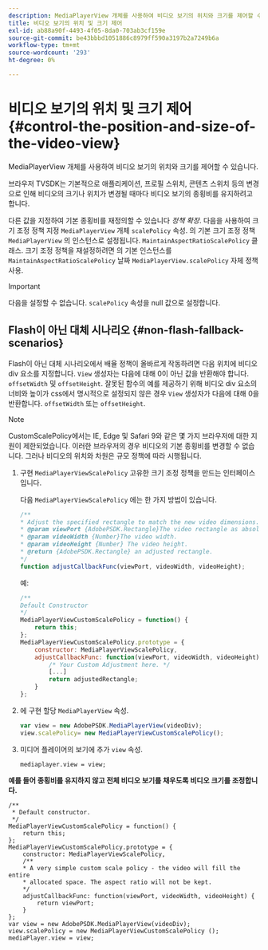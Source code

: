 ```yaml
---
description: MediaPlayerView 개체를 사용하여 비디오 보기의 위치와 크기를 제어할 수 있습니다.
title: 비디오 보기의 위치 및 크기 제어
exl-id: ab88a90f-4493-4f05-8da0-703ab3cf159e
source-git-commit: be43bbbd1051886c8979ff590a3197b2a7249b6a
workflow-type: tm+mt
source-wordcount: '293'
ht-degree: 0%

---
```


# 비디오 보기의 위치 및 크기 제어{#control-the-position-and-size-of-the-video-view}

MediaPlayerView 개체를 사용하여 비디오 보기의 위치와 크기를 제어할 수 있습니다.

브라우저 TVSDK는 기본적으로 애플리케이션, 프로필 스위치, 콘텐츠 스위치 등의 변경으로 인해 비디오의 크기나 위치가 변경될 때마다 비디오 보기의 종횡비를 유지하려고 합니다.

다른 값을 지정하여 기본 종횡비를 재정의할 수 있습니다 *정책 확장*. 다음을 사용하여 크기 조정 정책 지정 `MediaPlayerView` 개체 `scalePolicy` 속성. 의 기본 크기 조정 정책 `MediaPlayerView` 의 인스턴스로 설정됩니다. `MaintainAspectRatioScalePolicy` 클래스. 크기 조정 정책을 재설정하려면 의 기본 인스턴스를 `MaintainAspectRatioScalePolicy` 날짜 `MediaPlayerView.scalePolicy` 자체 정책 사용.

>[!IMPORTANT]
>
>다음을 설정할 수 없습니다. `scalePolicy` 속성을 null 값으로 설정합니다.

## Flash이 아닌 대체 시나리오 {#non-flash-fallback-scenarios}

Flash이 아닌 대체 시나리오에서 배율 정책이 올바르게 작동하려면 다음 위치에 비디오 div 요소를 지정합니다. `View` 생성자는 다음에 대해 0이 아닌 값을 반환해야 합니다. `offsetWidth` 및 `offsetHeight`. 잘못된 함수의 예를 제공하기 위해 비디오 div 요소의 너비와 높이가 css에서 명시적으로 설정되지 않은 경우 `View` 생성자가 다음에 대해 0을 반환합니다. `offsetWidth` 또는 `offsetHeight`.

>[!NOTE]
>
>CustomScalePolicy에서는 IE, Edge 및 Safari 9와 같은 몇 가지 브라우저에 대한 지원이 제한되었습니다. 이러한 브라우저의 경우 비디오의 기본 종횡비를 변경할 수 없습니다. 그러나 비디오의 위치와 차원은 규모 정책에 따라 시행됩니다.

1. 구현 `MediaPlayerViewScalePolicy` 고유한 크기 조정 정책을 만드는 인터페이스입니다.

   다음 `MediaPlayerViewScalePolicy` 에는 한 가지 방법이 있습니다.

   ```js
   /** 
   * Adjust the specified rectangle to match the new video dimensions. 
   * @param viewPort {AdobePSDK.Rectangle}The video rectangle as absolute position. 
   * @param videoWidth {Number}The video width. 
   * @param videoHeight {Number} The video height. 
   * @return {AdobePSDK.Rectangle} an adjusted rectangle. 
   */ 
   function adjustCallbackFunc(viewPort, videoWidth, videoHeight);
   ```

   예:

   ```js
   /** 
   Default Constructor 
   */ 
   MediaPlayerViewCustomScalePolicy = function() { 
       return this; 
   }; 
   MediaPlayerViewCustomScalePolicy.prototype = { 
       constructor: MediaPlayerViewScalePolicy, 
       adjustCallbackFunc: function(viewPort, videoWidth, videoHeight) { 
           /* Your Custom Adjustment here. */ 
           [...] 
           return adjustedRectangle; 
       } 
   };
   ```

1. 에 구현 할당 `MediaPlayerView` 속성.

   ```js
   var view = new AdobePSDK.MediaPlayerView(videoDiv); 
   view.scalePolicy= new MediaPlayerViewCustomScalePolicy();
   ```

1. 미디어 플레이어의 보기에 추가 `view` 속성.

   ```
   mediaplayer.view = view;
   ```

<!--<a id="example_ABCD79AE29DB4A668F9A8B729FE44AF9"></a>-->

**예를 들어 종횡비를 유지하지 않고 전체 비디오 보기를 채우도록 비디오 크기를 조정합니다.**

```
/** 
 * Default constructor. 
 */ 
MediaPlayerViewCustomScalePolicy = function() { 
    return this; 
}; 
MediaPlayerViewCustomScalePolicy.prototype = { 
    constructor: MediaPlayerViewScalePolicy, 
    /** 
    * A very simple custom scale policy - the video will fill the entire 
    * allocated space. The aspect ratio will not be kept. 
    */ 
    adjustCallbackFunc: function(viewPort, videoWidth, videoHeight) { 
        return viewPort; 
    } 
}; 
var view = new AdobePSDK.MediaPlayerView(videoDiv); 
view.scalePolicy = new MediaPlayerViewCustomScalePolicy (); 
mediaPlayer.view = view;
```
